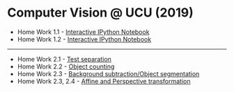 # Computer Vision @ UCU (2019) 

- Home Work 1.1 - [Interactive IPython Notebook](https://github.com/Progern/computer-vision-hw/blob/master/cv-1-1/cv-hw-1-1.ipynb)
- Home Work 1.2 - [Interactive IPython Notebook](https://github.com/Progern/computer-vision-hw/blob/master/cv-1-2/cv-hw-1-2.ipynb)

-----

- Home Work 2.1 - [Test separation](https://github.com/Progern/computer-vision-hw/blob/master/cv-2-0/cv-hw-2-0-text-separation.ipynb)
- Home Work 2.2 - [Object counting](https://github.com/Progern/computer-vision-hw/blob/master/cv-2-0/cv-hw-2-1-object-count.ipynb)
- Home Work 2.3 - [Background subtraction/Object segmentation](https://github.com/Progern/computer-vision-hw/blob/master/cv-2-0/cv-hw-2-2-object-separation.ipynb)
- Home Work 2.3, 2.4 - [Affine and Perspective transformation](https://github.com/Progern/computer-vision-hw/blob/master/cv-2-0/cv-hw-2-3-affine-perspective.ipynb)
